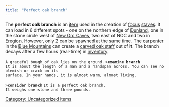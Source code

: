 ```yaml
---
title: "Perfect oak branch"
---
```


The **perfect oak branch** is an [item](item "wikilink") used in the
creation of [focus](focus "wikilink") [staves](staff "wikilink"). It can
load in 6 different spots - one on the northern edge of
[Dunland](Dunland "wikilink"), one in the stone circle west of [New Orc
Caves](New_Orc_Caves "wikilink"), two east of NOC and two in
[Eregion](Eregion "wikilink"). However, only 2 can be spawned at the
same time. The [carpenter](carpenter "wikilink") in the [Blue
Mountains](Blue_Mountains "wikilink") can create a [carved oak
staff](carved_oak_staff "wikilink") out of it. The branch decays after a
few hours (real-time) in [inventory](inventory "wikilink").

`A graceful bough of oak lies on the ground.`
`>`**`examine branch`**
`It is about the length of a man and a handspan across. You can see no blemish or crack on its`
`surface. In your hands, it is almost warm, almost living.`

`>`**`consider branch`**
`It is a perfect oak branch.`
`It weighs one stone and three pounds.`

[Category: Uncategorized
items](Category:_Uncategorized_items "wikilink")